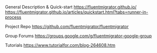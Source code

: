 ﻿
General Description & Quick-start
https://fluentmigrator.github.io/
https://fluentmigrator.github.io/articles/quickstart.html?tabs=runner-in-process

Project Repo
https://github.com/fluentmigrator/fluentmigrator

Group Forums
https://groups.google.com/g/fluentmigrator-google-group

Tutorials
https://www.tutorialfor.com/blog-264608.htm

